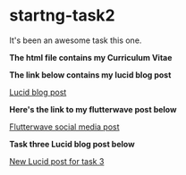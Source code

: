 # startng-task2

It's been an awesome task this one.

**The html file contains my Curriculum Vitae**

**The link below contains my lucid blog post**

[Lucid blog post](https://lucid.blog/ayodejisokan/post/1566637274)

**Here's the link to my flutterwave post below**

[Flutterwave social media post](https://twitter.com/AyodejiSokan/status/1164534861014753282)

**Task three Lucid blog post below**

[New Lucid post for task 3](https://lucid.blog/ayodejisokan/post/whats-html-without-css-5c2)


